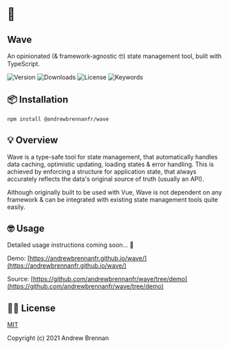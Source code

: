 # 🌊

## Wave

An opinionated (& framework-agnostic 🤓) state management tool, built with
TypeScript.

![Version](https://img.shields.io/github/package-json/v/andrewbrennanfr/wave)
![Downloads](https://img.shields.io/npm/dw/@andrewbrennanfr/wave)
![License](https://img.shields.io/github/license/andrewbrennanfr/wave)
![Keywords](https://img.shields.io/github/package-json/keywords/andrewbrennanfr/wave)

## 📦 Installation

```
npm install @andrewbrennanfr/wave
```

## 💡 Overview

Wave is a type-safe tool for state management, that automatically handles data
caching, optimistic updating, loading states & error handling. This is achieved
by enforcing a structure for application state, that always accurately reflects
the data's original source of truth (usually an API).

Although originally built to be used with Vue, Wave is not dependent on any
framework & can be integrated with existing state management tools quite easily.

## 🤓 Usage

Detailed usage instructions coming soon... 👀

Demo:
[https://andrewbrennanfr.github.io/wave/](https://andrewbrennanfr.github.io/wave/)

Source:
[https://github.com/andrewbrennanfr/wave/tree/demo](https://github.com/andrewbrennanfr/wave/tree/demo)

## 👨‍⚖️ License

[MIT](https://github.com/andrewbrennanfr/wave/blob/master/LICENSE)

Copyright (c) 2021 Andrew Brennan
